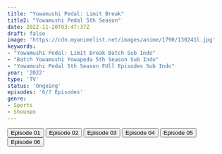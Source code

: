 ```yaml
---
title: "Yowamushi Pedal: Limit Break"
title2: "Yowamushi Pedal 5th Season"
date: 2022-11-20T03:47:37Z
draft: false
image: 'https://cdn.myanimelist.net/images/anime/1790/130241l.jpg'
keywords:
- "Yowamushi Pedal: Limit Break Batch Sub Indo"
- "Batch Yowamushi Yowapeda 5th Season Sub Indo"
- "Yowamushi Pedal 5th Season FUll Episodes Sub Indo"
year: '2022'
type: 'TV'
status: 'Ongoing'
episodes: '6/? Episodes'
genre:
- Sports
- Shounen
---
```


<div class="d-g gg-5 gtc-r ai-c">
<button onclick="window.open('?arc=kz5wL5r5rn_20221017/1/MP4/Kuramanime-YWPEDA_S5-01-480p-Zensub','_blank')">Episode 01</button>
<button onclick="window.open('?arc=kz5wL5r5rn_20221017/2/MP4/Kuramanime-YWPEDA_S5-02-480p-Zensub','_blank')">Episode 02</button>
<button onclick="window.open('?arc=p8q3w4iQqr_20221025/3/MP4/Kuramanime-YWPEDA_S5-03-480p-Zensub','_blank')">Episode 03</button>
<button onclick="window.open('?arc=20221029_Kusagiri-asia-YowaPeda-S5-04-480p-mp4/Kusagiri.asia_YowaPeda.S5--04_480p','_blank')">Episode 04</button>
<button onclick="window.open('?arc=20221105_Kusagiri-asia-YowaPeda-S5-05-480p-mp4/Kusagiri.asia_YowaPeda.S5--05_480p','_blank')">Episode 05</button>
<button onclick="window.open('?arc=20221119_Kusagiri-asia-YowaPeda-S5-06-480p-mp4/Kusagiri.asia_YowaPeda.S5--06_480p','_blank')">Episode 06</button>
</div>
